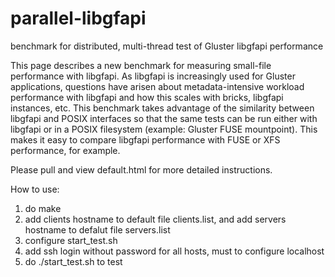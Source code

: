 parallel-libgfapi
=================

benchmark for distributed, multi-thread test of Gluster libgfapi performance

This page describes a new benchmark for measuring small-file performance with libgfapi.  As libgfapi is increasingly used for Gluster applications, questions have arisen about metadata-intensive workload performance with libgfapi and how this scales with bricks, libgfapi instances, etc.   This benchmark takes advantage of the similarity between libgfapi and POSIX interfaces so that the same tests can be run either with libgfapi or in a POSIX filesystem (example: Gluster FUSE mountpoint).  This makes it easy to compare libgfapi performance with FUSE or XFS performance, for example.

Please pull and view default.html for more detailed instructions.


How to use:
1. do make
2. add clients hostname to default file clients.list, and add servers hostname to defalut file servers.list
3. configure start_test.sh
4. add ssh login without password for all hosts, must to configure localhost 
5. do ./start_test.sh to test

